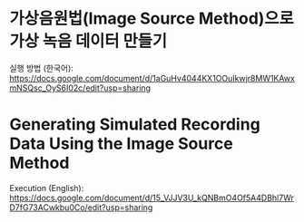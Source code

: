 # 가상음원법(Image Source Method)으로 가상 녹음 데이터 만들기
실행 방법 (한국어): https://docs.google.com/document/d/1aGuHv4044KX1OOuIkwjr8MW1KAwxmNSQsc_OyS6I02c/edit?usp=sharing

# Generating Simulated Recording Data Using the Image Source Method
Execution (English): https://docs.google.com/document/d/15_VJJV3U_kQNBmO4Of5A4DBhl7WrD7fG73ACwkbu0Co/edit?usp=sharing


